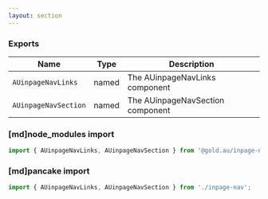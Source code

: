 ```yaml
---
layout: section
---
```


### Exports

| Name       | Type    | Description
|------------|---------|-----------------------------------------------------------------------------
| `AUinpageNavLinks`   | named | The AUinpageNavLinks component
| `AUinpageNavSection` | named | The AUinpageNavSection component

### [md]node_modules import

```jsx
import { AUinpageNavLinks, AUinpageNavSection } from '@gold.au/inpage-nav';
```

### [md]pancake import

```jsx
import { AUinpageNavLinks, AUinpageNavSection } from './inpage-nav';
```
